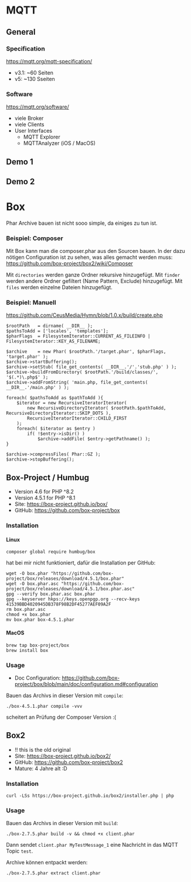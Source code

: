 # MQTT

## General


### Specification
https://mqtt.org/mqtt-specification/

- v3.1: ~60 Seiten
- v5: ~130 Sseiten

### Software
https://mqtt.org/software/

- viele Broker
- viele Clients
- User Interfaces
  - MQTT Explorer
  - MQTTAnalyzer (iOS / MacOS)

## Demo 1

## Demo 2

# Box

Phar Archive bauen ist nicht sooo simple, da einiges zu tun ist.

###  Beispiel: Composer
Mit Box kann man die composer.phar aus den Sourcen bauen.
In der dazu nötigen Configuration ist zu sehen, was alles gemacht werden muss:
https://github.com/box-project/box2/wiki/Composer

Mit `directories` werden ganze Ordner rekursive hinzugefügt.
Mit `finder` werden andere Ordner gefiltert (Name Pattern, Exclude) hinzugefügt.
Mit `files` werden einzelne Dateien hinzugefügt.


### Beispiel: Manuell
https://github.com/CeusMedia/Hymn/blob/1.0.x/build/create.php

````
$rootPath	= dirname( __DIR__ );
$pathsToAdd	= ['locales', 'templates'];
$pharFlags	= FilesystemIterator::CURRENT_AS_FILEINFO | FilesystemIterator::KEY_AS_FILENAME;

$archive	= new Phar( $rootPath.'/target.phar', $pharFlags, 'target.phar' );
$archive->startBuffering();
$archive->setStub( file_get_contents( __DIR__.'/'.'stub.php' ) );
$archive->buildFromDirectory( $rootPath.'/build/classes/', '$(.*)\.php$' );
$archive->addFromString( 'main.php, file_get_contents( __DIR__.'/main.php' ) );

foreach( $pathsToAdd as $pathToAdd ){
	$iterator = new RecursiveIteratorIterator(
		new RecursiveDirectoryIterator( $rootPath.$pathToAdd, RecursiveDirectoryIterator::SKIP_DOTS ),
		RecursiveIteratorIterator::CHILD_FIRST
	);
	foreach( $iterator as $entry )
		if( !$entry->isDir() )
			$archive->addFile( $entry->getPathname() );
}

$archive->compressFiles( Phar::GZ );
$archive->stopBuffering();
````



## Box-Project / Humbug
- Version 4.6 for PHP ^8.2
- Version 4.5.1 for PHP ^8.1
- Site: https://box-project.github.io/box/
- GitHub: https://github.com/box-project/box

### Installation
#### Linux
````
composer global require humbug/box
````
hat bei mir nicht funktioniert, dafür die Installation per GitHub:
````
wget -O box.phar "https://github.com/box-project/box/releases/download/4.5.1/box.phar"
wget -O box.phar.asc "https://github.com/box-project/box/releases/download/4.5.1/box.phar.asc"
gpg --verify box.phar.asc box.phar
gpg --keyserver hkps://keys.openpgp.org --recv-keys 41539BBD4020945DB378F98B2DF45277AEF09A2F
rm box.phar.asc
chmod +x box.phar
mv box.phar box-4.5.1.phar
````

#### MacOS
````
brew tap box-project/box
brew install box
````
### Usage

- Doc Configuration: https://github.com/box-project/box/blob/main/doc/configuration.md#configuration

Bauen das Archivs in dieser Version mit `compile`:
````
./box-4.5.1.phar compile -vvv
````
scheitert an Prüfung der Composer Version :(

## Box2
- !! this is the old original
- Site: https://box-project.github.io/box2/
- GitHub: https://github.com/box-project/box2
- Mature: 4 Jahre alt :D

### Installation
````
curl -LSs https://box-project.github.io/box2/installer.php | php
````
### Usage

Bauen das Archivs in dieser Version mit `build`:
````
./box-2.7.5.phar build -v && chmod +x client.phar
````
Dann sendet `client.phar MyTestMessage_1` eine Nachricht in das MQTT Topic `test`.

Archive können entpackt werden:
````
./box-2.7.5.phar extract client.phar
````

